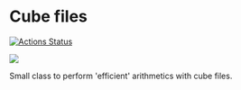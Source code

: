 # Cube files

[![Actions Status](https://github.com/kjappelbaum/cubes/workflows/Python+package/badge.svg)](https://github.com/kjappelbaum/cubes/actions)

[![](https://img.shields.io/badge/python-3.5+-blue.svg)](https://www.python.org/download/releases/3.5.0/)

Small class to perform 'efficient' arithmetics with cube files.
